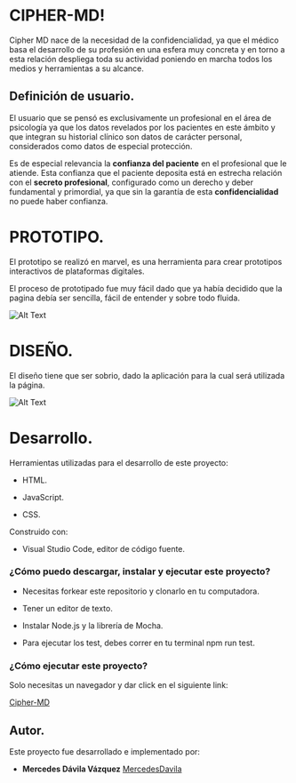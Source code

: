 ﻿# CIPHER-MD!

Cipher MD nace de la necesidad de la confidencialidad, ya que el médico basa el desarrollo de su profesión en una esfera muy concreta y en torno a esta relación despliega toda su actividad poniendo en marcha todos los medios y herramientas a su alcance.

## Definición de usuario.

El usuario que se pensó es exclusivamente un profesional en el área de psicología ya que los datos revelados por los pacientes en este ámbito y que integran su historial clínico son datos de carácter personal, considerados como datos de especial protección.

Es de especial relevancia la **confianza del paciente** en el profesional que le atiende. Esta confianza que el paciente deposita está en estrecha relación con el **secreto profesional**, configurado como un derecho y deber fundamental y primordial, ya que sin la garantía de esta **confidencialidad** no puede haber confianza.

# PROTOTIPO.

El prototipo se realizó en marvel, es una herramienta para crear prototipos interactivos de plataformas digitales.

El proceso de prototipado fue muy fácil dado que ya había decidido que la pagina debía ser sencilla, fácil de entender y sobre todo fluida.

![Alt Text](https://media.giphy.com/media/XxvOKXmrMitllTd3wp/giphy.gif)

# DISEÑO.

El diseño tiene que ser sobrio, dado la aplicación para la cual será utilizada la página.

![Alt Text](https://media.giphy.com/media/dXjSyMgZuo0awxpLm2/giphy.gif)

# Desarrollo.

Herramientas utilizadas para el desarrollo de este proyecto:

-  HTML.

-  JavaScript.

-  CSS.

Construido con:

- Visual Studio Code, editor de código fuente.

### ¿Cómo puedo descargar, instalar y ejecutar este proyecto?

-  Necesitas forkear este repositorio y clonarlo en tu computadora.

-  Tener un editor de texto.

-  Instalar Node.js y la librería de Mocha.

-  Para ejecutar los test, debes correr en tu terminal npm run test.

### ¿Cómo ejecutar este proyecto?

Solo necesitas un navegador y dar click en el siguiente link:

[Cipher-MD](https://mercedesdavila.github.io/MEX-008-Cipher/src/index.html#top)

## Autor.

Este proyecto fue desarrollado e implementado por:

-  **Mercedes Dávila Vázquez**  [MercedesDavila](https://github.com/MercedesDavila)
